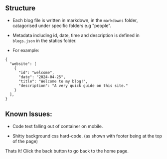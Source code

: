 ## Structure

- Each blog file is written in markdown, in the `markdowns` folder, catagorised under specific folders e.g "people".

- Metadata including id, date, time and description is defined in `blogs.json` in the statics folder.

- For example:

```
{
  "website": [
    {
      "id": "welcome",
      "date": "2024-04-25",
      "title": "Welcome to my blog!",
      "description": "A very quick guide on this site."
    }
  ],
}
```

## Known Issues:

- Code text falling out of container on mobile.

- Shitty background css hard-code. (as shown with footer being at the top of the page)

Thats It! Click the back button to go back to the home page.



























